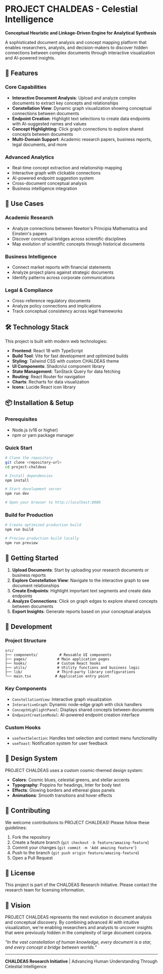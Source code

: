 
# PROJECT CHALDEAS - Celestial Intelligence

**Conceptual Heuristic and Linkage-Driven Engine for Analytical Synthesis**

A sophisticated document analysis and concept mapping platform that enables researchers, analysts, and decision-makers to discover hidden connections between complex documents through interactive visualization and AI-powered insights.

## 🌟 Features

### Core Capabilities
- **Interactive Document Analysis**: Upload and analyze complex documents to extract key concepts and relationships
- **Constellation View**: Dynamic graph visualization showing conceptual connections between documents
- **Endpoint Creation**: Highlight text selections to create data endpoints with AI-suggested names and values
- **Concept Highlighting**: Click graph connections to explore shared concepts between documents
- **Multi-Domain Support**: Academic research papers, business reports, legal documents, and more

### Advanced Analytics
- Real-time concept extraction and relationship mapping
- Interactive graph with clickable connections
- AI-powered endpoint suggestion system
- Cross-document conceptual analysis
- Business intelligence integration

## 🚀 Use Cases

### Academic Research
- Analyze connections between Newton's Principia Mathematica and Einstein's papers
- Discover conceptual bridges across scientific disciplines
- Map evolution of scientific concepts through historical documents

### Business Intelligence
- Connect market reports with financial statements
- Analyze project plans against strategic documents
- Identify patterns across corporate communications

### Legal & Compliance
- Cross-reference regulatory documents
- Analyze policy connections and implications
- Track conceptual consistency across legal frameworks

## 🛠 Technology Stack

This project is built with modern web technologies:

- **Frontend**: React 18 with TypeScript
- **Build Tool**: Vite for fast development and optimized builds
- **Styling**: Tailwind CSS with custom CHALDEAS theme
- **UI Components**: Shadcn/ui component library
- **State Management**: TanStack Query for data fetching
- **Routing**: React Router for navigation
- **Charts**: Recharts for data visualization
- **Icons**: Lucide React icon library

## 📦 Installation & Setup

### Prerequisites
- Node.js (v16 or higher)
- npm or yarn package manager

### Quick Start

```bash
# Clone the repository
git clone <repository-url>
cd project-chaldeas

# Install dependencies
npm install

# Start development server
npm run dev

# Open your browser to http://localhost:8080
```

### Build for Production

```bash
# Create optimized production build
npm run build

# Preview production build locally
npm run preview
```

## 🎯 Getting Started

1. **Upload Documents**: Start by uploading your research documents or business reports
2. **Explore Constellation View**: Navigate to the interactive graph to see document relationships
3. **Create Endpoints**: Highlight important text segments and create data endpoints
4. **Analyze Connections**: Click on graph edges to explore shared concepts between documents
5. **Export Insights**: Generate reports based on your conceptual analysis

## 🔧 Development

### Project Structure
```
src/
├── components/          # Reusable UI components
├── pages/              # Main application pages
├── hooks/              # Custom React hooks
├── utils/              # Utility functions and business logic
├── lib/                # Third-party library configurations
└── main.tsx           # Application entry point
```

### Key Components
- `ConstellationView`: Interactive graph visualization
- `InteractiveGraph`: Dynamic node-edge graph with click handlers
- `ConceptHighlightPanel`: Displays shared concepts between documents
- `EndpointCreationModal`: AI-powered endpoint creation interface

### Custom Hooks
- `useTextSelection`: Handles text selection and context menu functionality
- `useToast`: Notification system for user feedback

## 🎨 Design System

PROJECT CHALDEAS uses a custom cosmic-themed design system:

- **Colors**: Cosmic blues, celestial greens, and stellar accents
- **Typography**: Poppins for headings, Inter for body text
- **Effects**: Glowing borders and ethereal glass panels
- **Animations**: Smooth transitions and hover effects

## 🤝 Contributing

We welcome contributions to PROJECT CHALDEAS! Please follow these guidelines:

1. Fork the repository
2. Create a feature branch (`git checkout -b feature/amazing-feature`)
3. Commit your changes (`git commit -m 'Add amazing feature'`)
4. Push to the branch (`git push origin feature/amazing-feature`)
5. Open a Pull Request

## 📄 License

This project is part of the CHALDEAS Research Initiative. Please contact the research team for licensing information.

## 🌌 Vision

PROJECT CHALDEAS represents the next evolution in document analysis and conceptual discovery. By combining advanced AI with intuitive visualization, we're enabling researchers and analysts to uncover insights that were previously hidden in the complexity of large document corpora.

*"In the vast constellation of human knowledge, every document is a star, and every concept a bridge between worlds."*

---

**CHALDEAS Research Initiative** | Advancing Human Understanding Through Celestial Intelligence
